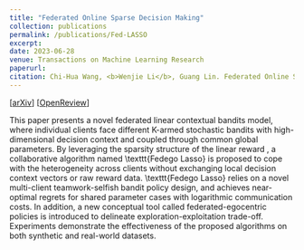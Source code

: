 ```yaml
---
title: "Federated Online Sparse Decision Making"
collection: publications
permalink: /publications/Fed-LASSO
excerpt: 
date: 2023-06-28
venue: Transactions on Machine Learning Research
paperurl:
citation: Chi-Hua Wang, <b>Wenjie Li</b>, Guang Lin. Federated Online Sparse Decision Making. Transactions on Machine Learning Research. 2023
---
```

 [[arXiv](https://arxiv.org/abs/2202.13448)]  [[OpenReview](https://openreview.net/forum?id=TjaMO63fc9)]

This paper presents a novel federated linear contextual bandits model, where individual clients face different K-armed stochastic bandits with high-dimensional decision context and coupled through common global parameters. By leveraging the sparsity structure of the linear reward , a collaborative algorithm named \texttt{Fedego Lasso} is proposed to cope with the heterogeneity across clients without exchanging local decision context vectors or raw reward data. \texttt{Fedego Lasso} relies on a novel multi-client teamwork-selfish bandit policy design, and achieves near-optimal regrets for shared parameter cases with logarithmic communication costs. In addition, a new conceptual tool called federated-egocentric policies is introduced to delineate exploration-exploitation trade-off. Experiments demonstrate the effectiveness of the proposed algorithms on both synthetic and real-world datasets.
